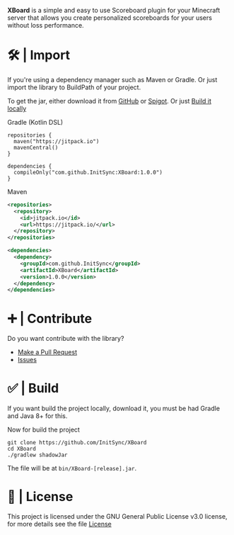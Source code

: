 **XBoard** is a simple and easy to use Scoreboard plugin for your Minecraft server that allows you create personalized scoreboards for your users without loss performance.

# 🛠️ | Import
If you're using a dependency manager such as Maven or Gradle. Or just import the library to BuildPath of your project.

To get the jar, either download it from [GitHub](https://github.com/InitSync/XBoard/releases) or [Spigot](https://www.spigotmc.org/resources/%E2%9C%A8xboard-customizable-and-asynchronous-scoreboards%E2%9C%A8-%E2%9C%85-1-8-1-19-2.106173/). Or just [Build it locally](https://github.com/InitSync/XBoard#--build)

Gradle (Kotlin DSL)
```Gradle
repositories {
  maven("https://jitpack.io")
  mavenCentral()
}

dependencies {
  compileOnly("com.github.InitSync:XBoard:1.0.0")
}
```

Maven
```Xml
<repositories>
  <repository>
    <id>jitpack.io</id>
    <url>https://jitpack.io/</url>
  </repository>
</repositories>

<dependencies>
  <dependency>
    <groupId>com.github.InitSync</groupId>
    <artifactId>XBoard</artifactId>
    <version>1.0.0</version>
  </dependency>
</dependencies>
```

# ➕ | Contribute
Do you want contribute with the library?

* [Make a Pull Request](https://github.com/InitSync/XBoard/compare)
* [Issues](https://github.com/InitSync/XBoard/issues/new)

# ✅ | Build
If you want build the project locally, download it, you must be had Gradle and Java 8+ for this.

Now for build the project
```
git clone https://github.com/InitSync/XBoard
cd XBoard
./gradlew shadowJar
```

The file will be at ```bin/XBoard-[release].jar```.

# 🎫 | License
This project is licensed under the GNU General Public License v3.0 license, for more details see the file [License](LICENSE)

